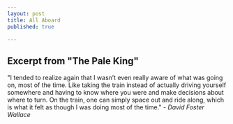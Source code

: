 ```yaml
---
layout: post
title: All Aboard
published: true

---
```

## Excerpt from "The Pale King"  
  
"I tended to realize again that I wasn’t even really aware of what was going on, most of the time. Like taking the train instead of actually driving yourself somewhere and having to know where you were and make decisions about where to turn. On the train, one can simply space out and ride along, which is what it felt as though I was doing most of the time." - *David Foster Wallace* 
